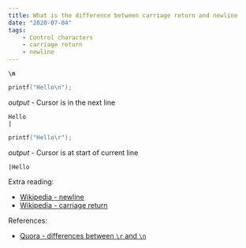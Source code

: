 ```yaml
---
title: What is the difference between carriage return and newline
date: "2020-07-04"
tags:
    - Control characters
    - carriage return
    - newline
---
```


**`\n`**
```cpp
printf("Hello\n");
```

*output* - Cursor is in the next line
```
Hello
|
```

```cpp
printf("Hello\r");
```
*output* - Cursor is at start of current line
```
|Hello
```

Extra reading:
- [Wikipedia - newline](https://en.wikipedia.org/wiki/Newline)
- [Wikipedia - carriage return](https://en.wikipedia.org/wiki/Carriage_return)

References:
- [Quora - differences between `\r` and `\n`](https://www.quora.com/What-is-the-difference-between-r-and-n)
